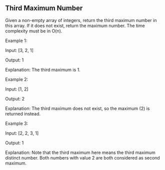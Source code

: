 

Third Maximum Number 
---

Given a non-empty array of integers, return the third maximum number in this array. If it does not exist, return the maximum number. The time complexity must be in O(n).

Example 1:

Input: [3, 2, 1]

Output: 1

Explanation: The third maximum is 1.



Example 2:

Input: [1, 2]

Output: 2

Explanation: The third maximum does not exist, so the maximum (2) is returned instead.



Example 3:

Input: [2, 2, 3, 1]

Output: 1

Explanation: Note that the third maximum here means the third maximum distinct number.
Both numbers with value 2 are both considered as second maximum.




